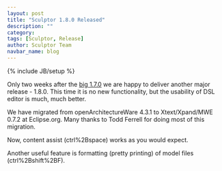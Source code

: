 ```yaml
---
layout: post
title: "Sculptor 1.8.0 Released"
description: ""
category: 
tags: [Sculptor, Release]
author: Sculptor Team
navbar_name: blog
---
```

{% include JB/setup %}

Only two weeks after the [big 1.7.0][1] we are happy to deliver another major release - 1.8.0. This time it is no new functionality, but the usability of DSL editor is much, much better.

We have migrated from openArchitectureWare 4.3.1 to Xtext/Xpand/MWE 0.7.2 at Eclipse.org. Many thanks to Todd Ferrell for doing most of this migration.

Now, content assist (ctrl%2Bspace) works as you would expect.

Another useful feature is formatting (pretty printing) of model files (ctrl%2Bshift%2BF).

   [1]: /2010/01/29/sculptor-170---gae-smartclient-eclipselink-datanucleus-jee
